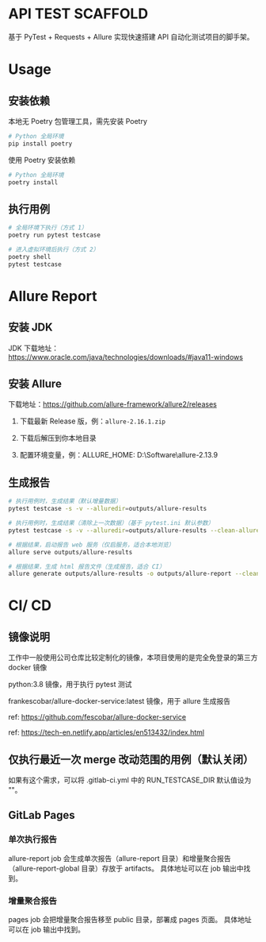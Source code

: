 # API TEST SCAFFOLD

基于 PyTest + Requests + Allure 实现快速搭建 API 自动化测试项目的脚手架。

# Usage
## 安装依赖
本地无 Poetry 包管理工具，需先安装 Poetry
```bash
# Python 全局环境
pip install poetry
```

使用 Poetry 安装依赖
```bash
# Python 全局环境
poetry install
```

## 执行用例
```bash
# 全局环境下执行（方式 1）
poetry run pytest testcase

# 进入虚拟环境后执行（方式 2）
poetry shell
pytest testcase
```

# Allure Report
## 安装 JDK
JDK 下载地址：https://www.oracle.com/java/technologies/downloads/#java11-windows


## 安装 Allure
下载地址：https://github.com/allure-framework/allure2/releases
1. 下载最新 Release 版，例：`allure-2.16.1.zip`

2. 下载后解压到你本地目录

3. 配置环境变量，例：ALLURE_HOME: D:\Software\allure-2.13.9

## 生成报告
```bash
# 执行用例时，生成结果（默认增量数据）
pytest testcase -s -v --alluredir=outputs/allure-results

# 执行用例时，生成结果（清除上一次数据）（基于 pytest.ini 默认参数）
pytest testcase -s -v --alluredir=outputs/allure-results --clean-alluredir
```
```bash
# 根据结果，启动报告 web 服务（仅启服务，适合本地浏览）
allure serve outputs/allure-results
```

```bash
# 根据结果，生成 html 报告文件（生成报告，适合 CI）
allure generate outputs/allure-results -o outputs/allure-report --clean
```

# CI/ CD
## 镜像说明
工作中一般使用公司仓库比较定制化的镜像，本项目使用的是完全免登录的第三方 docker 镜像

python:3.8 镜像，用于执行 pytest 测试

frankescobar/allure-docker-service:latest 镜像，用于 allure 生成报告

ref: https://github.com/fescobar/allure-docker-service

ref: https://tech-en.netlify.app/articles/en513432/index.html

## 仅执行最近一次 merge 改动范围的用例（默认关闭）
如果有这个需求，可以将 .gitlab-ci.yml 中的 RUN_TESTCASE_DIR 默认值设为 ""。


## GitLab Pages
### 单次执行报告
allure-report job 会生成单次报告（allure-report 目录）和增量聚合报告（allure-report-global 目录）存放于 artifacts。
具体地址可以在 job 输出中找到。

### 增量聚合报告
pages job 会把增量聚合报告移至 public 目录，部署成 pages 页面。
具体地址可以在 job 输出中找到。
